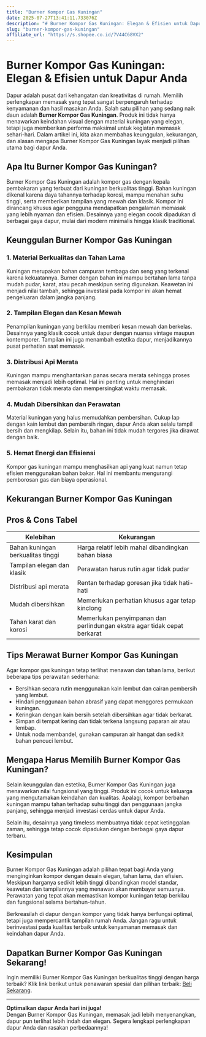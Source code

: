 ```yaml
---
title: "Burner Kompor Gas Kuningan"
date: 2025-07-27T13:41:11.733076Z
description: "# Burner Kompor Gas Kuningan: Elegan & Efisien untuk Dapur Anda..."
slug: "burner-kompor-gas-kuningan"
affiliate_url: "https://s.shopee.co.id/7V44C68VX2"
---
```

# Burner Kompor Gas Kuningan: Elegan & Efisien untuk Dapur Anda

Dapur adalah pusat dari kehangatan dan kreativitas di rumah. Memilih perlengkapan memasak yang tepat sangat berpengaruh terhadap kenyamanan dan hasil masakan Anda. Salah satu pilihan yang sedang naik daun adalah **Burner Kompor Gas Kuningan**. Produk ini tidak hanya menawarkan keindahan visual dengan material kuningan yang elegan, tetapi juga memberikan performa maksimal untuk kegiatan memasak sehari-hari. Dalam artikel ini, kita akan membahas keunggulan, kekurangan, dan alasan mengapa Burner Kompor Gas Kuningan layak menjadi pilihan utama bagi dapur Anda.

## Apa Itu Burner Kompor Gas Kuningan?

Burner Kompor Gas Kuningan adalah kompor gas dengan kepala pembakaran yang terbuat dari kuningan berkualitas tinggi. Bahan kuningan dikenal karena daya tahannya terhadap korosi, mampu menahan suhu tinggi, serta memberikan tampilan yang mewah dan klasik. Kompor ini dirancang khusus agar pengguna mendapatkan pengalaman memasak yang lebih nyaman dan efisien. Desainnya yang elegan cocok dipadukan di berbagai gaya dapur, mulai dari modern minimalis hingga klasik traditional.

## Keunggulan Burner Kompor Gas Kuningan

### 1. Material Berkualitas dan Tahan Lama

Kuningan merupakan bahan campuran tembaga dan seng yang terkenal karena kekuatannya. Burner dengan bahan ini mampu bertahan lama tanpa mudah pudar, karat, atau pecah meskipun sering digunakan. Keawetan ini menjadi nilai tambah, sehingga investasi pada kompor ini akan hemat pengeluaran dalam jangka panjang.

### 2. Tampilan Elegan dan Kesan Mewah

Penampilan kuningan yang berkilau memberi kesan mewah dan berkelas. Desainnya yang klasik cocok untuk dapur dengan nuansa vintage maupun kontemporer. Tampilan ini juga menambah estetika dapur, menjadikannya pusat perhatian saat memasak.

### 3. Distribusi Api Merata

Kuningan mampu menghantarkan panas secara merata sehingga proses memasak menjadi lebih optimal. Hal ini penting untuk menghindari pembakaran tidak merata dan mempersingkat waktu memasak.

### 4. Mudah Dibersihkan dan Perawatan

Material kuningan yang halus memudahkan pembersihan. Cukup lap dengan kain lembut dan pembersih ringan, dapur Anda akan selalu tampil bersih dan mengkilap. Selain itu, bahan ini tidak mudah tergores jika dirawat dengan baik.

### 5. Hemat Energi dan Efisiensi

Kompor gas kuningan mampu menghasilkan api yang kuat namun tetap efisien menggunakan bahan bakar. Hal ini membantu mengurangi pemborosan gas dan biaya operasional.

## Kekurangan Burner Kompor Gas Kuningan

## Pros & Cons Tabel

| **Kelebihan**                               | **Kekurangan**                                |
|----------------------------------------------|----------------------------------------------|
| Bahan kuningan berkualitas tinggi         | Harga relatif lebih mahal dibandingkan bahan biasa |
| Tampilan elegan dan klasik                | Perawatan harus rutin agar tidak pudar    |
| Distribusi api merata                      | Rentan terhadap goresan jika tidak hati-hati  |
| Mudah dibersihkan                         | Memerlukan perhatian khusus agar tetap kinclong |
| Tahan karat dan korosi                   | Memerlukan penyimpanan dan perlindungan ekstra agar tidak cepat berkarat |

## Tips Merawat Burner Kompor Gas Kuningan

Agar kompor gas kuningan tetap terlihat menawan dan tahan lama, berikut beberapa tips perawatan sederhana:

- Bersihkan secara rutin menggunakan kain lembut dan cairan pembersih yang lembut.
- Hindari penggunaan bahan abrasif yang dapat menggores permukaan kuningan.
- Keringkan dengan kain bersih setelah dibersihkan agar tidak berkarat.
- Simpan di tempat kering dan tidak terkena langsung paparan air atau lembap.
- Untuk noda membandel, gunakan campuran air hangat dan sedikit bahan pencuci lembut.

## Mengapa Harus Memilih Burner Kompor Gas Kuningan?

Selain keunggulan dan estetika, Burner Kompor Gas Kuningan juga menawarkan nilai fungsional yang tinggi. Produk ini cocok untuk keluarga yang mengutamakan keindahan dan kualitas. Apalagi, kompor berbahan kuningan mampu tahan terhadap suhu tinggi dan penggunaan jangka panjang, sehingga menjadi investasi cerdas untuk dapur Anda.

Selain itu, desainnya yang timeless membuatnya tidak cepat ketinggalan zaman, sehingga tetap cocok dipadukan dengan berbagai gaya dapur terbaru.

## Kesimpulan

Burner Kompor Gas Kuningan adalah pilihan tepat bagi Anda yang menginginkan kompor dengan desain elegan, tahan lama, dan efisien. Meskipun harganya sedikit lebih tinggi dibandingkan model standar, keawetan dan tampilannya yang menawan akan membayar semuanya. Perawatan yang tepat akan memastikan kompor kuningan tetap berkilau dan fungsional selama bertahun-tahun.

Berkreasilah di dapur dengan kompor yang tidak hanya berfungsi optimal, tetapi juga mempercantik tampilan rumah Anda. Jangan ragu untuk berinvestasi pada kualitas terbaik untuk kenyamanan memasak dan keindahan dapur Anda.

## Dapatkan Burner Kompor Gas Kuningan Sekarang!

Ingin memiliki Burner Kompor Gas Kuningan berkualitas tinggi dengan harga terbaik? Klik link berikut untuk penawaran spesial dan pilihan terbaik: [Beli Sekarang](https://s.shopee.co.id/7V44C68VX2).

---

**Optimalkan dapur Anda hari ini juga!**  
Dengan Burner Kompor Gas Kuningan, memasak jadi lebih menyenangkan, dapur pun terlihat lebih indah dan elegan. Segera lengkapi perlengkapan dapur Anda dan rasakan perbedaannya!